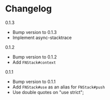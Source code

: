 # Changelog

0.1.3
  * Bump version to 0.1.3
  * Implement async-stacktrace

0.1.2
  * Bump version to 0.1.2
  * Add `FNStack#context`

0.1.1
  * Bump version to 0.1.1
  * Add `FNStack#use` as an alias for `FNStack#push`
  * Use double quotes on "use strict";
